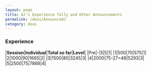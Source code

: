 ```yaml
---
layout: page
title: AJ's Experience Tally and Other Announcements
permalink: /deus/AnnounceAJ
category: deus
---
```

### Experience

|__Session__|__Individual__|__Total so far__|__Level__|
|Pre|-|5|5|1|
|1|500|70|575|1|
|2|1000|90|1665|2|
|3|1500|80|3245|3|
|4|2000|75-27=48|5293|3|
|5|2500|75|7868|4|
